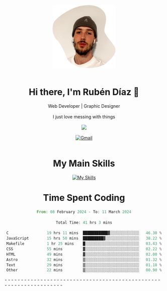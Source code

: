 <div align="center">
	<img height=200 width=200 src="./.img/yo_github_pfp.png" alt="Rubén Díaz" width=200/><br><br>
	
	
 # Hi there, I'm Rubén Díaz 👋

  Web Developer | Graphic Designer
  <br>
  <br>
  I just love messing with things
  <br>
  <br>
  <a href="https://www.github.com/rubendiazzz" target="_blank" rel="noreferrer"><img
src="https://img.shields.io/github/followers/rubendiazzz?logo=github&style=for-the-badge&color=red" /></a>


  <a href="mailto:rubendfraga@gmail.com">![Gmail](https://img.shields.io/badge/Gmail-D14836?style=for-the-badge&logo=gmail&logoColor=white)</a><br><br>

  # My Main Skills
  [![My Skills](https://skillicons.dev/icons?i=js,html,css,tailwind,c,cpp,cs,react,nextjs,astro,mysql,mongo)](https://skillicons.dev)

# Time Spent Coding
<!--START_SECTION:waka-->

```rust
From: 08 February 2024 - To: 11 March 2024

Total Time: 41 hrs 3 mins

C                 19 hrs 11 mins  ███████████▓░░░░░░░░░░░░░   46.30 %
JavaScript        15 hrs 50 mins  █████████▓░░░░░░░░░░░░░░░   38.22 %
Makefile          1 hr 25 mins    █░░░░░░░░░░░░░░░░░░░░░░░░   03.43 %
CSS               55 mins         ▓░░░░░░░░░░░░░░░░░░░░░░░░   02.22 %
HTML              49 mins         ▓░░░░░░░░░░░░░░░░░░░░░░░░   02.00 %
Astro             32 mins         ▒░░░░░░░░░░░░░░░░░░░░░░░░   01.32 %
Text              29 mins         ▒░░░░░░░░░░░░░░░░░░░░░░░░   01.18 %
Other             22 mins         ▒░░░░░░░░░░░░░░░░░░░░░░░░   00.90 %
```

<!--END_SECTION:waka-->
</div>-
-
-
-
-
-
-
-
-
-
-
-
-
-
-
-
-
-
-
-
-
-
-
-
-
-
-
-
-
-
-
-
-
-
-
-
-
-
-
-
-
-
-
-
-
-
-
-
-
-
-
-
-
-
-
-
-
-
-
-
-
-
-
-
-
-
